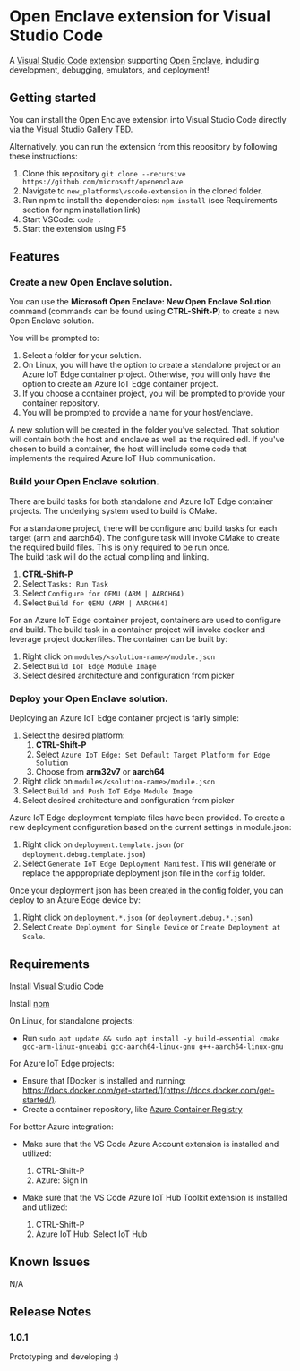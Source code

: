 # Open Enclave extension for Visual Studio Code

A [Visual Studio Code](https://code.visualstudio.com/) [extension](https://marketplace.visualstudio.com/VSCode) supporting [Open Enclave](https://github.com/Microsoft/openenclave), including development, debugging, emulators, and deployment!

## Getting started

You can install the Open Enclave extension into Visual Studio Code directly via the Visual Studio Gallery [TBD](TBD).

Alternatively, you can run the extension from this repository by following these instructions:

1. Clone this repository `git clone --recursive https://github.com/microsoft/openenclave`
2. Navigate to `new_platforms\vscode-extension` in the cloned folder.
3. Run npm to install the dependencies: `npm install` (see Requirements section for npm installation link)
4. Start VSCode: `code .`
5. Start the extension using F5

## Features

### Create a new Open Enclave solution.

You can use the **Microsoft Open Enclave: New Open Enclave Solution** command (commands can be found using **CTRL-Shift-P**) 
to create a new Open Enclave solution.  

You will be prompted to:

1. Select a folder for your solution.  
1. On Linux, you will have the option to create a standalone project or an Azure IoT Edge container 
    project.  Otherwise, you will only have the option to create an Azure IoT Edge container project.
1. If you choose a container project, you will be prompted to provide your container repository.
1. You will be prompted to provide a name for your host/enclave.

A new solution will be created in the folder you've selected.  That solution will contain both the host
and enclave as well as the required edl.  If you've chosen to build a container, the host will include
some code that implements the required Azure IoT Hub communication.

### Build your Open Enclave solution.

There are build tasks for both standalone and Azure IoT Edge container projects.  The underlying system used 
to build is CMake.  

For a standalone project, there will be configure and build tasks for each target (arm and aarch64).  The 
configure task will invoke CMake to create the required build files.  This is only required to be run once.  
The build task will do the actual compiling and linking.

1. **CTRL-Shift-P**
1. Select `Tasks: Run Task`
1. Select `Configure for QEMU (ARM | AARCH64)`
1. Select `Build for QEMU (ARM | AARCH64)`

For an Azure IoT Edge container project, containers are used to configure and build.  The build task in a
container project will invoke docker and leverage project dockerfiles.  The container can be built by:

1. Right click on `modules/<solution-name>/module.json`
1. Select `Build IoT Edge Module Image`
1. Select desired architecture and configuration from picker

### Deploy your Open Enclave solution.

Deploying an Azure IoT Edge container project is fairly simple:

1. Select the desired platform:
    1. **CTRL-Shift-P**
    1. Select `Azure IoT Edge: Set Default Target Platform for Edge Solution`
    1. Choose from **arm32v7** or **aarch64**
1. Right click on `modules/<solution-name>/module.json`
1. Select `Build and Push IoT Edge Module Image`
1. Select desired architecture and configuration from picker

Azure IoT Edge deployment template files have been provided.  To create
a new deployment configuration based on the current settings in module.json:

1. Right click on `deployment.template.json` (or `deployment.debug.template.json`)
1. Select `Generate IoT Edge Deployment Manifest`.  This will generate or replace the apppropriate deployment json file in the `config` folder.

Once your deployment json has been created in the config folder, you can deploy
to an Azure Edge device by:

1. Right click on `deployment.*.json` (or `deployment.debug.*.json`)
1. Select `Create Deployment for Single Device` or `Create Deployment at Scale`.

## Requirements

Install [Visual Studio Code](https://code.visualstudio.com/)

Install [npm](https://www.npmjs.com/get-npm)

On Linux, for standalone projects:

* Run `sudo apt update && sudo apt install -y build-essential cmake gcc-arm-linux-gnueabi gcc-aarch64-linux-gnu g++-aarch64-linux-gnu`

For Azure IoT Edge projects:

* Ensure that [Docker is installed and running: https://docs.docker.com/get-started/](https://docs.docker.com/get-started/).
* Create a container repository, like [Azure Container Registry](https://azure.microsoft.com/en-us/services/container-registry/)

For better Azure integration:

* Make sure that the VS Code Azure Account extension is installed and utilized:
    1. CTRL-Shift-P
    1. Azure: Sign In

* Make sure that the VS Code Azure IoT Hub Toolkit extension is installed and utilized:
    1. CTRL-Shift-P
    1. Azure IoT Hub: Select IoT Hub

## Known Issues

N/A

## Release Notes

### 1.0.1

Prototyping and developing :)

